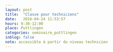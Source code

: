 ```yaml
---
layout: post
title:  "Classe pour techniciens"
date:   2016-04-24 11:53:57
hours: 9:30-12:00
place: Puttlingen
categories: seminaire_puttlingen
inblog: false
note: accessible à partir du niveau technicien
---
```


